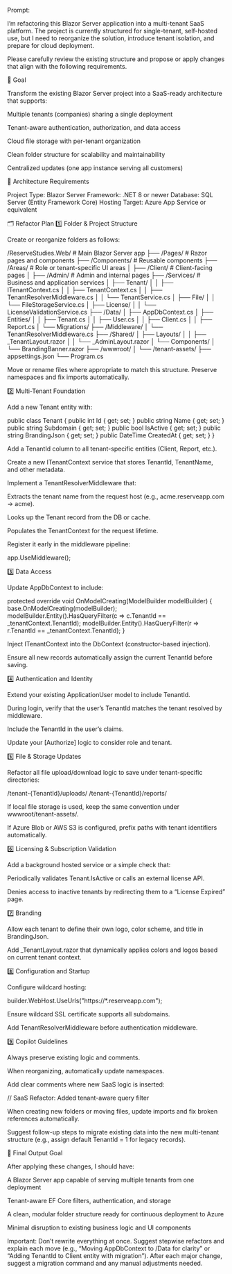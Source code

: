 ﻿Prompt:

I’m refactoring this Blazor Server application into a multi-tenant SaaS platform.
The project is currently structured for single-tenant, self-hosted use, but I need to reorganize the solution, introduce tenant isolation, and prepare for cloud deployment.

Please carefully review the existing structure and propose or apply changes that align with the following requirements.

🎯 Goal

Transform the existing Blazor Server project into a SaaS-ready architecture that supports:

Multiple tenants (companies) sharing a single deployment

Tenant-aware authentication, authorization, and data access

Cloud file storage with per-tenant organization

Clean folder structure for scalability and maintainability

Centralized updates (one app instance serving all customers)

🧩 Architecture Requirements

Project Type: Blazor Server
Framework: .NET 8 or newer
Database: SQL Server (Entity Framework Core)
Hosting Target: Azure App Service or equivalent

🗂️ Refactor Plan
1️⃣ Folder & Project Structure

Create or reorganize folders as follows:

/ReserveStudies.Web/               # Main Blazor Server app
├── /Pages/                        # Razor pages and components
├── /Components/                   # Reusable components
├── /Areas/                        # Role or tenant-specific UI areas
│    ├── /Client/                  # Client-facing pages
│    ├── /Admin/                   # Admin and internal pages
├── /Services/                     # Business and application services
│    ├── Tenant/
│    │   ├── ITenantContext.cs
│    │   ├── TenantContext.cs
│    │   ├── TenantResolverMiddleware.cs
│    │   └── TenantService.cs
│    ├── File/
│    │   └── FileStorageService.cs
│    ├── License/
│    │   └── LicenseValidationService.cs
├── /Data/
│    ├── AppDbContext.cs
│    ├── Entities/
│    │   ├── Tenant.cs
│    │   ├── User.cs
│    │   ├── Client.cs
│    │   ├── Report.cs
│    └── Migrations/
├── /Middleware/
│    └── TenantResolverMiddleware.cs
├── /Shared/
│    ├── Layouts/
│    │   ├── _TenantLayout.razor
│    │   └── _AdminLayout.razor
│    └── Components/
│        └── BrandingBanner.razor
├── /wwwroot/
│    └── /tenant-assets/
├── appsettings.json
└── Program.cs


Move or rename files where appropriate to match this structure.
Preserve namespaces and fix imports automatically.

2️⃣ Multi-Tenant Foundation

Add a new Tenant entity with:

public class Tenant {
    public int Id { get; set; }
    public string Name { get; set; }
    public string Subdomain { get; set; }
    public bool IsActive { get; set; }
    public string BrandingJson { get; set; }
    public DateTime CreatedAt { get; set; }
}


Add a TenantId column to all tenant-specific entities (Client, Report, etc.).

Create a new ITenantContext service that stores TenantId, TenantName, and other metadata.

Implement a TenantResolverMiddleware that:

Extracts the tenant name from the request host (e.g., acme.reserveapp.com → acme).

Looks up the Tenant record from the DB or cache.

Populates the TenantContext for the request lifetime.

Register it early in the middleware pipeline:

app.UseMiddleware<TenantResolverMiddleware>();

3️⃣ Data Access

Update AppDbContext to include:

protected override void OnModelCreating(ModelBuilder modelBuilder)
{
    base.OnModelCreating(modelBuilder);
    modelBuilder.Entity<Client>().HasQueryFilter(c => c.TenantId == _tenantContext.TenantId);
    modelBuilder.Entity<Report>().HasQueryFilter(r => r.TenantId == _tenantContext.TenantId);
}


Inject ITenantContext into the DbContext (constructor-based injection).

Ensure all new records automatically assign the current TenantId before saving.

4️⃣ Authentication and Identity

Extend your existing ApplicationUser model to include TenantId.

During login, verify that the user’s TenantId matches the tenant resolved by middleware.

Include the TenantId in the user’s claims.

Update your [Authorize] logic to consider role and tenant.

5️⃣ File & Storage Updates

Refactor all file upload/download logic to save under tenant-specific directories:

/tenant-{TenantId}/uploads/
/tenant-{TenantId}/reports/


If local file storage is used, keep the same convention under wwwroot/tenant-assets/.

If Azure Blob or AWS S3 is configured, prefix paths with tenant identifiers automatically.

6️⃣ Licensing & Subscription Validation

Add a background hosted service or a simple check that:

Periodically validates Tenant.IsActive or calls an external license API.

Denies access to inactive tenants by redirecting them to a “License Expired” page.

7️⃣ Branding

Allow each tenant to define their own logo, color scheme, and title in BrandingJson.

Add _TenantLayout.razor that dynamically applies colors and logos based on current tenant context.

8️⃣ Configuration and Startup

Configure wildcard hosting:

builder.WebHost.UseUrls("https://*.reserveapp.com");


Ensure wildcard SSL certificate supports all subdomains.

Add TenantResolverMiddleware before authentication middleware.

9️⃣ Copilot Guidelines

Always preserve existing logic and comments.

When reorganizing, automatically update namespaces.

Add clear comments where new SaaS logic is inserted:

// SaaS Refactor: Added tenant-aware query filter


When creating new folders or moving files, update imports and fix broken references automatically.

Suggest follow-up steps to migrate existing data into the new multi-tenant structure (e.g., assign default TenantId = 1 for legacy records).

🧱 Final Output Goal

After applying these changes, I should have:

A Blazor Server app capable of serving multiple tenants from one deployment

Tenant-aware EF Core filters, authentication, and storage

A clean, modular folder structure ready for continuous deployment to Azure

Minimal disruption to existing business logic and UI components

Important:
Don’t rewrite everything at once.
Suggest stepwise refactors and explain each move (e.g., “Moving AppDbContext to /Data for clarity” or “Adding TenantId to Client entity with migration”).
After each major change, suggest a migration command and any manual adjustments needed.